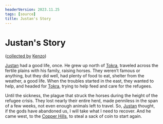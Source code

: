```yaml
---
headerVersion: 2023.11.25
tags: [source]
title: Justan's Story
---
```

# Justan's Story
([collected by](<../session-notes/session-43-dufr.md>) [Kenzo](<../../../people/pcs/dunmar-fellowship/kenzo.md>))

[Justan](<../../../people/dunmari/justan.md>) had a good life, once. He grew up north of [Tokra](<../../../gazetteer/greater-dunmar/realms/dunmar/central-dunmar/tokra/tokra.md>), traveled across the fertile plains with his family, raising horses. They weren’t famous or anything, but they did well, had plenty of food to eat, shelter from the weather, a good life. When the troubles started in the east, they wanted to help, and headed for [Tokra](<../../../gazetteer/greater-dunmar/realms/dunmar/central-dunmar/tokra/tokra.md>), trying to help feed and care for the refugees. 

Until the sickness, the plague that struck the horses during the height of the refugee crisis. They lost nearly their entire herd, made penniless in the span of a few weeks, not even enough animals left to travel. So, [Justan](<../../../people/dunmari/justan.md>) thought, if the gods have abandoned us, I will take what I need to recover. And he came west, to the [Copper Hills](<../../../gazetteer/greater-dunmar/darba-highlands/copper-hills.md>), to steal a sack of coin to start again. 